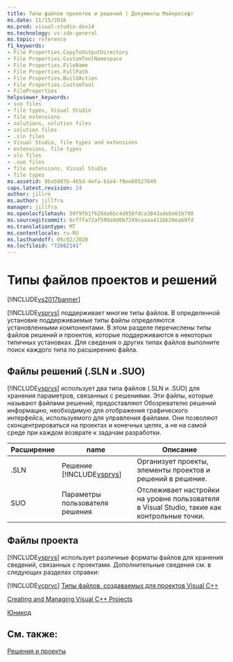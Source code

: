 ```yaml
---
title: Типы файлов проектов и решений | Документы Майкрософт
ms.date: 11/15/2016
ms.prod: visual-studio-dev14
ms.technology: vs-ide-general
ms.topic: reference
f1_keywords:
- File Properties.CopyToOutputDirectory
- File Properties.CustomToolNamespace
- File Properties.FileName
- File Properties.FullPath
- File Properties.BuildAction
- File Properties.CustomTool
- FileProperties
helpviewer_keywords:
- suo files
- file types, Visual Studio
- file extensions
- solutions, solution files
- solution files
- .sln files
- Visual Studio, file types and extensions
- extensions, file types
- sln files
- .suo files
- file extensions, Visual Studio
- file types
ms.assetid: 0ba5007b-465d-4efa-b1e4-f0ee68527649
caps.latest.revision: 24
author: jillre
ms.author: jillfra
manager: jillfra
ms.openlocfilehash: 59f9fb1f628da6bc4d958fdca3843adebe61b798
ms.sourcegitcommit: 6cfffa72af599a9d667249caaaa411bb28ea69fd
ms.translationtype: MT
ms.contentlocale: ru-RU
ms.lasthandoff: 09/02/2020
ms.locfileid: "72662141"
---
```

# <a name="project-and-solution-file-types"></a>Типы файлов проектов и решений
[!INCLUDE[vs2017banner](../../includes/vs2017banner.md)]

[!INCLUDE[vsprvs](../../includes/vsprvs-md.md)] поддерживает многие типы файлов. В определенной установке поддерживаемые типы файлы определяются установленными компонентами. В этом разделе перечислены типы файлов решений и проектов, которые поддерживаются в некоторых типичных установках. Для сведения о других типах файлов выполните поиск каждого типа по расширению файла.

## <a name="solution-files-sln-and-suo"></a>Файлы решений (.SLN и .SUO)
 [!INCLUDE[vsprvs](../../includes/vsprvs-md.md)] использует два типа файлов (.SLN и .SUO) для хранения параметров, связанных с решениями. Эти файлы, которые называют файлами решений, предоставляют Обозревателю решений информацию, необходимую для отображения графического интерфейса, используемого для управления файлами. Они позволяют сконцентрироваться на проектах и конечных целях, а не на самой среде при каждом возврате к задачам разработки.

|Расширение|name|Описание|
|---------------|----------|-----------------|
|.SLN|Решение [!INCLUDE[vsprvs](../../includes/vsprvs-md.md)]|Организует проекты, элементы проектов и решений в решение.|
|SUO|Параметры пользователя решения|Отслеживает настройки на уровне пользователя в Visual Studio, такие как контрольные точки.|

## <a name="project-files"></a>Файлы проекта
 [!INCLUDE[vsprvs](../../includes/vsprvs-md.md)] использует различные форматы файлов для хранения сведений, связанных с проектами. Дополнительные сведения см. в следующих разделах справки:

 [!INCLUDE[vcprvc](../../includes/vcprvc-md.md)]
 [Типы файлов, создаваемых для проектов Visual C++](https://msdn.microsoft.com/library/2b0ee2e0-ae81-4185-9bb9-11da3c99a283)

 [Creating and Managing Visual C++ Projects](https://msdn.microsoft.com/library/11003cd8-9046-4630-a189-a32bf3b88047)

 [Юникод](https://msdn.microsoft.com/library/1002004b-4113-4380-bf63-e1570934b793)

## <a name="see-also"></a>См. также:
 [Решения и проекты](../../ide/solutions-and-projects-in-visual-studio.md)
